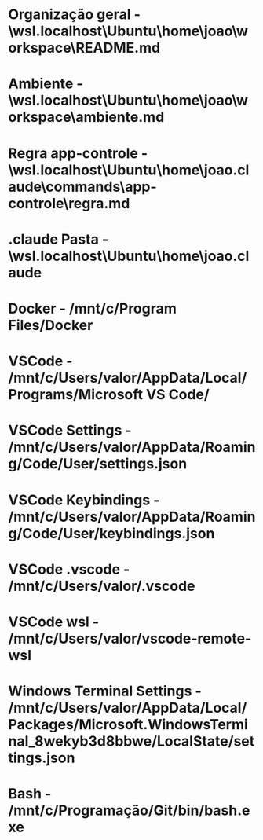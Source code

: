 # Organização geral - \\wsl.localhost\Ubuntu\home\joao\workspace\README.md

# Ambiente - \\wsl.localhost\Ubuntu\home\joao\workspace\ambiente.md

# Regra app-controle - \\wsl.localhost\Ubuntu\home\joao\.claude\commands\app-controle\regra.md

# .claude Pasta - \\wsl.localhost\Ubuntu\home\joao\.claude

# Docker - /mnt/c/Program Files/Docker

# VSCode - /mnt/c/Users/valor/AppData/Local/Programs/Microsoft VS Code/

# VSCode Settings - /mnt/c/Users/valor/AppData/Roaming/Code/User/settings.json

# VSCode Keybindings - /mnt/c/Users/valor/AppData/Roaming/Code/User/keybindings.json

# VSCode .vscode - /mnt/c/Users/valor/.vscode

# VSCode wsl - /mnt/c/Users/valor/vscode-remote-wsl

# Windows Terminal Settings - /mnt/c/Users/valor/AppData/Local/Packages/Microsoft.WindowsTerminal_8wekyb3d8bbwe/LocalState/settings.json

# Bash - /mnt/c/Programação/Git/bin/bash.exe

